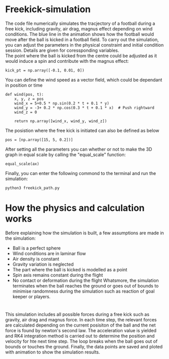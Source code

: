 # Freekick-simulation
The code file numerically simulates the tracjectory of a football during a free kick, including gravity, air drag, magnus effect depending on wind conditions.
The blue line in the animation shows how the football would move after the ball is kicked in a football field.
To carry out the simulation, you can adjust the parameters in the physical constraint and initial condition session. Details are given for coressponding variables.  
The point where the ball is kicked from the centre could be adjusted as it would induce a spin and contribute with the magnus effect:
```
kick_pt = np.array([-0.1, 0.01, 0])
```
You can define the wind speed as a vector field, which could be dependant in position or time
```
def wind(pos, t):
    x, y, z = pos
    wind_x = 5+0.5 * np.sin(0.2 * t + 0.1 * y)
    wind_y = -3+ 0.2 * np.cos(0.3 * t + 0.1 * x)  # Push rightward
    wind_z = 0

    return np.array([wind_x, wind_y, wind_z])
```
The posistion where the free kick is initiated can also be defined as below
```
pos = [np.array([15, 5, 0.2])]
```
After setting all the parameters you can whether or not to make the 3D graph in equal scale by calling the "equal_scale" function:
```
equal_scale(ax)
```
Finally, you can enter the following commond to the terminal and run the simulation:
```
python3 freekick_path.py
```

# How the physics and calculation works
Before explaining how the simulation is built, a few assumptions are made in the simulation:
- Ball is a perfect sphere
- Wind conditions are in laminar flow
- Air density is constant
- Gravity variation is neglected
- The part where the ball is kicked is modelled as a point
- Spin axis remains constant during the flight
- No contact or deformation during the flight
Whatsmore, the simulation terminates when the ball reaches the ground or goes out of bounds to minimise randomness during the simulation such as reaction of goal keeper or players.
#
This simulation includes all possible forces during a free kick such as gravity, air drag and magnus force. In each time step, the relevant forces are calculated depending on the current posisiton of the ball and the net force is found by newton's second law. The acceleration value is yielded and RK4 integration method is carried out to determine the position and velocity for hte next time step. The loop breaks when the ball goes out of bounds or touches the ground. Finally, the data points are saved and ploted with animation to show the simulation results. 
